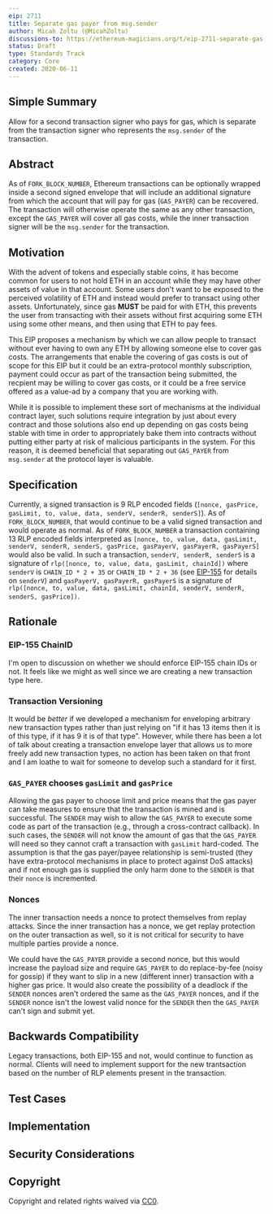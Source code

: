 ```yaml
---
eip: 2711
title: Separate gas payer from msg.sender
author: Micah Zoltu (@MicahZoltu)
discussions-to: https://ethereum-magicians.org/t/eip-2711-separate-gas-payer-from-msg-sender/4353
status: Draft
type: Standards Track
category: Core
created: 2020-06-11
---
```


## Simple Summary
Allow for a second transaction signer who pays for gas, which is separate from the transaction signer who represents the `msg.sender` of the transaction.

## Abstract
As of `FORK_BLOCK_NUMBER`, Ethereum transactions can be optionally wrapped inside a second signed envelope that will include an additional signature from which the account that will pay for gas (`GAS_PAYER`) can be recovered.  The transaction will otherwise operate the same as any other transaction, except the `GAS_PAYER` will cover all gas costs, while the inner transaction signer will be the `msg.sender` for the transaction.

## Motivation
With the advent of tokens and especially stable coins, it has become common for users to not hold ETH in an account while they may have other assets of value in that account.  Some users don't want to be exposed to the perceived volatility of ETH and instead would prefer to transact using other assets.  Unfortunately, since gas **MUST** be paid for with ETH, this prevents the user from transacting with their assets without first acquiring some ETH using some other means, and then using that ETH to pay fees.

This EIP proposes a mechanism by which we can allow people to transact without ever having to own any ETH by allowing someone else to cover gas costs.  The arrangements that enable the covering of gas costs is out of scope for this EIP but it could be an extra-protocol monthly subscription, payment could occur as part of the transaction being submitted, the recpient may be willing to cover gas costs, or it could be a free service offered as a value-ad by a company that you are working with.

While it is possible to implement these sort of mechanisms at the individual contract layer, such solutions require integration by just about every contract and those solutions also end up depending on gas costs being stable with time in order to appropriately bake them into contracts without putting either party at risk of malicious participants in the system.  For this reason, it is deemed beneficial that separating out `GAS_PAYER` from `msg.sender` at the protocol layer is valuable.

## Specification
Currently, a signed transaction is 9 RLP encoded fields (`[nonce, gasPrice, gasLimit, to, value, data, senderV, senderR, senderS]`).  As of `FORK_BLOCK_NUMBER`, that would continue to be a valid signed transaction and would operate as normal.  As of `FORK_BLOCK_NUMBER` a transaction containing 13 RLP encoded fields interpreted as `[nonce, to, value, data, gasLimit, senderV, senderR, senderS, gasPrice, gasPayerV, gasPayerR, gasPayerS]` would also be valid.  In such a transaction, `senderV, senderR, senderS` is a signature of `rlp([nonce, to, value, data, gasLimit, chainId])` where `senderV` is `CHAIN_ID * 2 + 35` or `CHAIN_ID * 2 + 36` (see [EIP-155](./eip-155.md) for details on `senderV`) and `gasPayerV, gasPayerR, gasPayerS` is a signature of `rlp([nonce, to, value, data, gasLimit, chainId, senderV, senderR, senderS, gasPrice])`.

## Rationale
### EIP-155 ChainID
I'm open to discussion on whether we should enforce EIP-155 chain IDs or not.  It feels like we might as well since we are creating a new transaction type here.
### Transaction Versioning
It would be *better* if we developed a mechanism for enveloping arbitrary new transaction types rather than just relying on "if it has 13 items then it is of this type, if it has 9 it is of that type".  However, while there has been a lot of talk about creating a transaction envelope layer that allows us to more freely add new transaction types, no action has been taken on that front and I am loathe to wait for someone to develop such a standard for it first.
### `GAS_PAYER` chooses `gasLimit` and `gasPrice`
Allowing the gas payer to choose limit and price means that the gas payer can take measures to ensure that the transaction is mined and is successful.  The `SENDER` may wish to allow the `GAS_PAYER` to execute some code as part of the transaction (e.g., through a cross-contract callback).  In such cases, the `SENDER` will not know the amount of gas that the `GAS_PAYER` will need so they cannot craft a transaction with `gasLimit` hard-coded.  The assumption is that the gas payer/payee relationship is semi-trusted (they have extra-protocol mechanisms in place to protect against DoS attacks) and if not enough gas is supplied the only harm done to the `SENDER` is that their `nonce` is incremented.
### Nonces
The inner transaction needs a nonce to protect themselves from replay attacks.  Since the inner transaction has a nonce, we get replay protection on the outer transaction as well, so it is not critical for security to have multiple parties provide a nonce.

We could have the `GAS_PAYER` provide a second nonce, but this would increase the payload size and require `GAS_PAYER` to do replace-by-fee (noisy for gossip) if they want to slip in a new (different inner) transaction with a higher gas price.  It would also create the possibility of a deadlock if the `SENDER` nonces aren't ordered the same as the `GAS_PAYER` nonces, and if the `SENDER` nonce isn't the lowest valid nonce for the `SENDER` then the `GAS_PAYER` can't sign and submit yet.

## Backwards Compatibility
Legacy transactions, both EIP-155 and not, would continue to function as normal.  Clients will need to implement support for the new trantsaction based on the number of RLP elements present in the transaction.

## Test Cases
<!--Test cases for an implementation are mandatory for EIPs that are affecting consensus changes. Other EIPs can choose to include links to test cases if applicable.-->

## Implementation
<!--The implementations must be completed before any EIP is given status "Final", but it need not be completed before the EIP is accepted. While there is merit to the approach of reaching consensus on the specification and rationale before writing code, the principle of "rough consensus and running code" is still useful when it comes to resolving many discussions of API details.-->

## Security Considerations
<!--All EIPs must contain a section that discusses the security implications/considerations relevant to the proposed change. Include information that might be important for security discussions, surfaces risks and can be used throughout the life cycle of the proposal. E.g. include security-relevant design decisions, concerns, important discussions, implementation-specific guidance and pitfalls, an outline of threats and risks and how they are being addressed. EIP submissions missing the "Security Considerations" section will be rejected. An EIP cannot proceed to status "Final" without a Security Considerations discussion deemed sufficient by the reviewers.-->

## Copyright
Copyright and related rights waived via [CC0](https://creativecommons.org/publicdomain/zero/1.0/).
